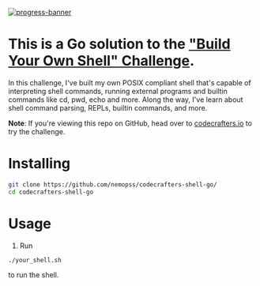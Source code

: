 [![progress-banner](https://backend.codecrafters.io/progress/shell/3b65a289-cbc6-4927-a86d-3b61a2580f1c)](https://app.codecrafters.io/users/codecrafters-bot?r=2qF)

# This is a Go solution to the ["Build Your Own Shell" Challenge](https://app.codecrafters.io/courses/shell/overview).

In this challenge, I've built my own POSIX compliant shell that's capable of
interpreting shell commands, running external programs and builtin commands like
cd, pwd, echo and more. Along the way, I've learn about shell command parsing,
REPLs, builtin commands, and more.

**Note**: If you're viewing this repo on GitHub, head over to
[codecrafters.io](https://codecrafters.io) to try the challenge.

# Installing 

```sh
git clone https://github.com/nemopss/codecrafters-shell-go/
cd codecrafters-shell-go
```

# Usage

1. Run
 ```sh
./your_shell.sh
```
to run the shell.
